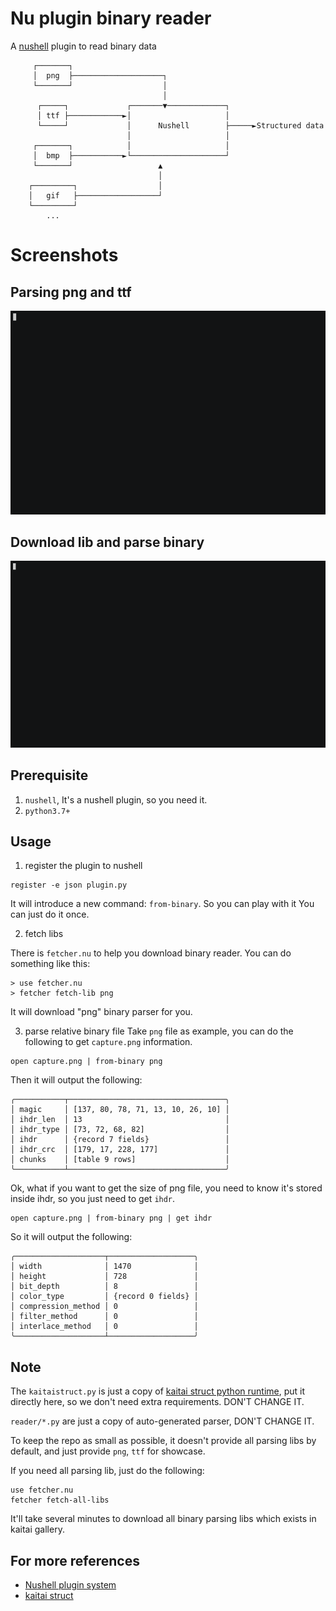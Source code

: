 # Nu plugin binary reader
A [nushell](https://www.nushell.sh/) plugin to read binary data

```
     ┌───────┐
     │  png  ├────────────────────┐
     └───────┘                    │
                                  │
      ┌─────┐             ┌───────▼─────────────┐
      │ ttf ├────────────►│                     │
      └─────┘             │      Nushell        ├─────►Structured data
                          │                     │
     ┌───────┐            │                     │
     │  bmp  ├───────────►└─────────────────────┘
     └───────┘                   ▲
                                 │
    ┌─────────┐                  │
    │   gif   ├──────────────────┘
    └─────────┘
        ...
```


# Screenshots
## Parsing png and ttf
![parse png and ttf](examples/demo.gif)

## Download lib and parse binary
![parse gif](examples/demo3.gif)

## Prerequisite
1. `nushell`, It's a nushell plugin, so you need it.
2. `python3.7+`

## Usage
1. register the plugin to nushell
```
register -e json plugin.py
```

It will introduce a new command: `from-binary`.  So you can play with it
You can just do it once.

2. fetch libs

There is `fetcher.nu` to help you download binary reader.  You can do something like this:

```
> use fetcher.nu
> fetcher fetch-lib png
```

It will download "png" binary parser for you.

3. parse relative binary file
Take `png` file as example, you can do the following to get `capture.png` information.

```
open capture.png | from-binary png
```

Then it will output the following:
```
╭───────────┬───────────────────────────────────╮
│ magic     │ [137, 80, 78, 71, 13, 10, 26, 10] │
│ ihdr_len  │ 13                                │
│ ihdr_type │ [73, 72, 68, 82]                  │
│ ihdr      │ {record 7 fields}                 │
│ ihdr_crc  │ [179, 17, 228, 177]               │
│ chunks    │ [table 9 rows]                    │
╰───────────┴───────────────────────────────────╯
```

Ok, what if you want to get the size of png file, you need to know it's stored inside ihdr, so you just need to get `ihdr`.

```
open capture.png | from-binary png | get ihdr
```

So it will output the following:
```
╭────────────────────┬───────────────────╮
│ width              │ 1470              │
│ height             │ 728               │
│ bit_depth          │ 8                 │
│ color_type         │ {record 0 fields} │
│ compression_method │ 0                 │
│ filter_method      │ 0                 │
│ interlace_method   │ 0                 │
╰────────────────────┴───────────────────╯
```

## Note
The `kaitaistruct.py` is just a copy of [kaitai struct python runtime](https://github.com/kaitai-io/kaitai_struct_python_runtime), put it directly here, so we don't need extra requirements.  DON'T CHANGE IT.

`reader/*.py` are just a copy of auto-generated parser, DON'T CHANGE IT.

To keep the repo as small as possible, it doesn't provide all parsing libs by default, and just provide `png`, `ttf` for showcase.

If you need all parsing lib, just do the following:
```
use fetcher.nu
fetcher fetch-all-libs
```

It'll take several minutes to download all binary parsing libs which exists in kaitai gallery.

## For more references
- [Nushell plugin system](https://www.nushell.sh/book/plugins.html)
- [kaitai struct](https://kaitai.io/)
